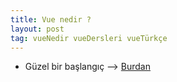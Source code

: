 ```yaml
---
title: Vue nedir ?
layout: post
tag: vueNedir vueDersleri vueTürkçe
---
```


- Güzel bir başlangıç --> [Burdan](https://www.youtube.com/playlist?list=PLa3NvhdFWNipwk1KXeUpVQnAiAfuBw4El)